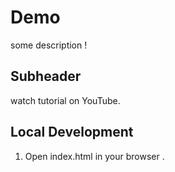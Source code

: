 # Demo 

some description !

## Subheader

watch tutorial on YouTube.

## Local Development

1. Open index.html in your browser .
